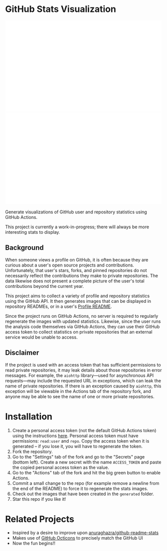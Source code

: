 # GitHub Stats Visualization


![](https://github.com/jstrieb/github-stats/blob/master/generated/overview.svg)
![](https://github.com/jstrieb/github-stats/blob/master/generated/languages.svg)

Generate visualizations of GitHub user and repository statistics using GitHub
Actions.

This project is currently a work-in-progress; there will always be more
interesting stats to display.

## Background

When someone views a profile on GitHub, it is often because they are curious
about a user's open source projects and contributions. Unfortunately, that
user's stars, forks, and pinned repositories do not necessarily reflect the
contributions they make to private repositories. The data likewise does not
present a complete picture of the user's total contributions beyond the current
year.

This project aims to collect a variety of profile and repository statistics
using the GitHub API. It then generates images that can be displayed in
repository READMEs, or in a user's [Profile
README](https://docs.github.com/en/github/setting-up-and-managing-your-github-profile/managing-your-profile-readme).

Since the project runs on GitHub Actions, no server is required to regularly
regenerate the images with updated statistics. Likewise, since the user runs
the analysis code themselves via GitHub Actions, they can use their GitHub
access token to collect statistics on private repositories that an external
service would be unable to access.

## Disclaimer

If the project is used with an access token that has sufficient permissions to
read private repositories, it may leak details about those repositories in
error messages. For example, the `aiohttp` library—used for asynchronous API
requests—may include the requested URL in exceptions, which can leak the name
of private repositories. If there is an exception caused by `aiohttp`, this
exception will be viewable in the Actions tab of the repository fork, and
anyone may be able to see the name of one or more private repositories.

# Installation

<!-- TODO: Add details and screenshots -->

1.  Create a personal access token (not the default GitHub Actions token) using
   the instructions
   [here](https://docs.github.com/en/github/authenticating-to-github/creating-a-personal-access-token).
   Personal access token must have permissions: `read:user` and `repo`. Copy
   the access token when it is generated – if you lose it, you will have to
   regenerate the token.
2.  Fork the repository.
3.  Go to the "Settings" tab of the fork and go to the "Secrets" page (bottom
   left). Create a new secret with the name `ACCESS_TOKEN` and paste the copied
   personal access token as the value.
4.  Go to the "Actions" tab of the fork and hit the big green button to enable
   Actions.
5.  Commit a small change to the repo (for example remove a newline from the end
   of the README) to force it to regenerate the stats images.
6.  Check out the images that have been created in the `generated` folder.
5.  Star this repo if you like it!


# Related Projects

-   Inspired by a desire to improve upon
  [anuraghazra/github-readme-stats](https://github.com/anuraghazra/github-readme-stats)
-   Makes use of [GitHub Octicons](https://primer.style/octicons/) to precisely
  match the GitHub UI
-   Now the fun begins!!
